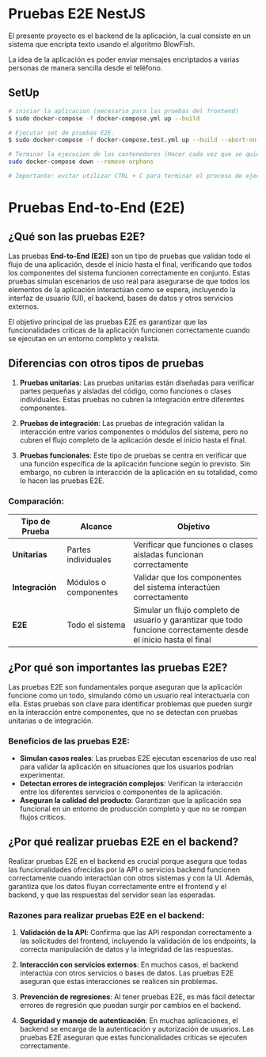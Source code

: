 # Pruebas E2E NestJS
El presente proyecto es el backend de la aplicación, la cual consiste en un sistema que encripta texto usando el algoritmo BlowFish. 

La idea de la aplicación es poder enviar mensajes encriptados a varias personas de manera sencilla desde el teléfono. 

## SetUp

```bash
# iniciar la aplicacion (necesario para las pruebas del frontend)
$ sudo docker-compose -f docker-compose.yml up --build

# Ejecutar set de pruebas E2E.
$ sudo docker-compose -f docker-compose.test.yml up --build --abort-on-container-exit --exit-code-from test-e2e

# Terminar la ejecucion de los contenedores (Hacer cada vez que se quiera detener la aplicacion por completo o una vez terminado de ejecutar el set de pruebas).
sudo docker-compose down --remove-orphans

# Importante: evitar utilizar CTRL + C para terminar el proceso de ejecucion de los contenedores
```



# Pruebas End-to-End (E2E)

## ¿Qué son las pruebas E2E?

Las pruebas **End-to-End (E2E)** son un tipo de pruebas que validan todo el flujo de una aplicación, desde el inicio hasta el final, verificando que todos los componentes del sistema funcionen correctamente en conjunto. Estas pruebas simulan escenarios de uso real para asegurarse de que todos los elementos de la aplicación interactúan como se espera, incluyendo la interfaz de usuario (UI), el backend, bases de datos y otros servicios externos.

El objetivo principal de las pruebas E2E es garantizar que las funcionalidades críticas de la aplicación funcionen correctamente cuando se ejecutan en un entorno completo y realista.

## Diferencias con otros tipos de pruebas

1. **Pruebas unitarias**: Las pruebas unitarias están diseñadas para verificar partes pequeñas y aisladas del código, como funciones o clases individuales. Estas pruebas no cubren la integración entre diferentes componentes.

2. **Pruebas de integración**: Las pruebas de integración validan la interacción entre varios componentes o módulos del sistema, pero no cubren el flujo completo de la aplicación desde el inicio hasta el final.

3. **Pruebas funcionales**: Este tipo de pruebas se centra en verificar que una función específica de la aplicación funcione según lo previsto. Sin embargo, no cubren la interacción de la aplicación en su totalidad, como lo hacen las pruebas E2E.

### Comparación:

| Tipo de Prueba    | Alcance                  | Objetivo                                         |
|-------------------|--------------------------|--------------------------------------------------|
| **Unitarias**     | Partes individuales       | Verificar que funciones o clases aisladas funcionan correctamente |
| **Integración**   | Módulos o componentes     | Validar que los componentes del sistema interactúen correctamente |
| **E2E**           | Todo el sistema           | Simular un flujo completo de usuario y garantizar que todo funcione correctamente desde el inicio hasta el final |

## ¿Por qué son importantes las pruebas E2E?

Las pruebas E2E son fundamentales porque aseguran que la aplicación funcione como un todo, simulando cómo un usuario real interactuaría con ella. Estas pruebas son clave para identificar problemas que pueden surgir en la interacción entre componentes, que no se detectan con pruebas unitarias o de integración.

### Beneficios de las pruebas E2E:

- **Simulan casos reales**: Las pruebas E2E ejecutan escenarios de uso real para validar la aplicación en situaciones que los usuarios podrían experimentar.
- **Detectan errores de integración complejos**: Verifican la interacción entre los diferentes servicios o componentes de la aplicación.
- **Aseguran la calidad del producto**: Garantizan que la aplicación sea funcional en un entorno de producción completo y que no se rompan flujos críticos.
  
## ¿Por qué realizar pruebas E2E en el backend?

Realizar pruebas E2E en el backend es crucial porque asegura que todas las funcionalidades ofrecidas por la API o servicios backend funcionen correctamente cuando interactúan con otros sistemas y con la UI. Además, garantiza que los datos fluyan correctamente entre el frontend y el backend, y que las respuestas del servidor sean las esperadas.

### Razones para realizar pruebas E2E en el backend:

1. **Validación de la API**: Confirma que las API respondan correctamente a las solicitudes del frontend, incluyendo la validación de los endpoints, la correcta manipulación de datos y la integridad de las respuestas.
   
2. **Interacción con servicios externos**: En muchos casos, el backend interactúa con otros servicios o bases de datos. Las pruebas E2E aseguran que estas interacciones se realicen sin problemas.
   
3. **Prevención de regresiones**: Al tener pruebas E2E, es más fácil detectar errores de regresión que puedan surgir por cambios en el backend.

4. **Seguridad y manejo de autenticación**: En muchas aplicaciones, el backend se encarga de la autenticación y autorización de usuarios. Las pruebas E2E aseguran que estas funcionalidades críticas se ejecuten correctamente.
